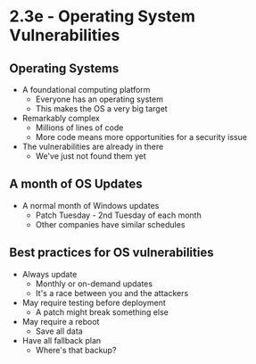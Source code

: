 # 2.3e - Operating System Vulnerabilities
## Operating Systems
- A foundational computing platform
	- Everyone has an operating system
	- This makes the OS a very big target
- Remarkably complex
	- Millions of lines of code
	- More code means more opportunities for a security issue
- The vulnerabilities are already in there
	- We've just not found them yet
## A month of OS Updates
- A normal month of Windows updates
	- Patch Tuesday - 2nd Tuesday of each month
	- Other companies have similar schedules
## Best practices for OS vulnerabilities
- Always update
	- Monthly or on-demand updates
	- It's a race between you and the attackers
- May require testing before deployment
	- A patch might break something else
- May require a reboot
	- Save all data
- Have all fallback plan
	- Where's that backup?
